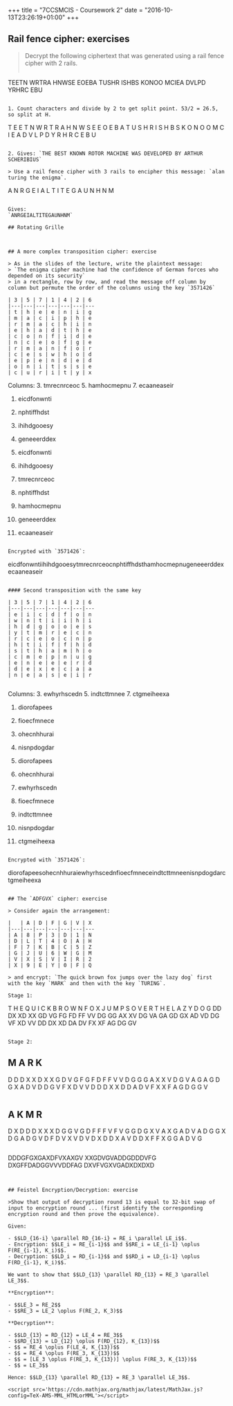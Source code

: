 +++
title = "7CCSMCIS - Coursework 2"
date = "2016-10-13T23:26:19+01:00"
+++

## Rail fence cipher: exercises

> Decrypt the following ciphertext that was generated using a rail fence cipher with 2 rails.
> ```
TEETN WRTRA HNWSE EOEBA TUSHR ISHBS KONOO MCIEA DVLPD YRHRC EBU
```

1. Count characters and divide by 2 to get split point. 53/2 = 26.5, so split at H.
```
T E E T N W R T R A H N W S E E O E B A T U S H R I S
 H B S K O N O O M C I E A D V L P D Y R H R C E B U
```

2. Gives: `THE BEST KNOWN ROTOR MACHINE WAS DEVELOPED BY ARTHUR SCHERIBIUS`

> Use a rail fence cipher with 3 rails to encipher this message: `alan turing the enigma`.

```
A  N  R  G  E  I  A
 L  T  I  T  E  G
  A  U  N  H  N  M
```

Gives:
`ANRGEIALTITEGAUNHNM`

## Rotating Grille



## A more complex transposition cipher: exercise

> As in the slides of the lecture, write the plaintext message:
> `The enigma cipher machine had the confidence of German forces who depended on its security`
> in a rectangle, row by row, and read the message off column by column but permute the order of the columns using the key `3571426`

| 3 | 5 | 7 | 1 | 4 | 2 | 6
|---|---|---|---|---|---|---
| t | h | e | e | n | i | g
| m | a | c | i | p | h | e
| r | m | a | c | h | i | n
| e | h | a | d | t | h | e
| c | o | n | f | i | d | e
| n | c | e | o | f | g | e
| r | m | a | n | f | o | r
| c | e | s | w | h | o | d
| e | p | e | n | d | e | d
| o | n | i | t | s | s | e
| c | u | r | i | t | y | x

```
Columns:
3. tmrecnrceoc
5. hamhocmepnu
7. ecaaneaseir
1. eicdfonwnti
4. nphtiffhdst
2. ihihdgooesy
6. geneeerddex

1. eicdfonwnti
2. ihihdgooesy
3. tmrecnrceoc
4. nphtiffhdst
5. hamhocmepnu
6. geneeerddex
7. ecaaneaseir
```

Encrypted with `3571426`:

```
eicdfonwntiihihdgooesytmrecnrceocnphtiffhdsthamhocmepnugeneeerddexecaaneaseir
```

#### Second transposition with the same key

| 3 | 5 | 7 | 1 | 4 | 2 | 6
|---|---|---|---|---|---|---
| e | i | c | d | f | o | n
| w | n | t | i | i | h | i
| h | d | g | o | o | e | s
| y | t | m | r | e | c | n
| r | c | e | o | c | n | p
| h | t | i | f | f | h | d
| s | t | h | a | m | h | o
| c | m | e | p | n | u | g
| e | n | e | e | e | r | d
| d | e | x | e | c | a | a
| n | e | a | s | e | i | r


```
Columns:
3. ewhyrhscedn
5. indtcttmnee
7. ctgmeiheexa
1. diorofapees
4. fioecfmnece
2. ohecnhhurai
6. nisnpdogdar

1. diorofapees
2. ohecnhhurai
3. ewhyrhscedn
4. fioecfmnece
5. indtcttmnee
6. nisnpdogdar
7. ctgmeiheexa
```

Encrypted with `3571426`:

```
diorofapeesohecnhhuraiewhyrhscednfioecfmneceindtcttmneenisnpdogdarctgmeiheexa
```

## The `ADFGVX` cipher: exercise

> Consider again the arrangement:

|   | A | D | F | G | V | X
|---|---|---|---|---|---|---
| A | 8 | P | 3 | D | 1 | N
| D | L | T | 4 | O | A | H
| F | 7 | K | B | C | 5 | Z
| G | J | U | 6 | W | G | M
| V | X | S | V | I | R | 2
| X | 9 | E | Y | 0 | F | Q

> and encrypt: `The quick brown fox jumps over the lazy dog` first with the key `MARK` and then with the key `TURING`.

Stage 1:

```
T  H  E  Q  U  I  C  K  B  R  O  W  N  F  O  X  J  U  M  P  S  O  V  E  R  T  H  E  L  A  Z  Y  D  O  G
DD DX XD XX GD VG FG FD FF VV DG GG AX XV DG VA GA GD GX AD VD DG VF XD VV DD DX XD DA DV FX XF AG DG GV
```

Stage 2:

```
M A R K
-------
D D D X
X D X X
G D V G
F G F D
F F V V
D G G G
A X X V
D G V A
G A G D
G X A D
V D D G
V F X D
V V D D
D X X D
D A D V
F X X F
A G D G
G V
```

```
A K M R
-------
D X D D
D X X X
D G G V
G D F F
F V F V
G G D G
X V A X
G A D V
A D G G
X D G A
D G V D
F D V X
V D V D
X D D X
A V D D
X F F X
G G A D
V   G
```

```
DDDGFGXGAXDFVXAXGV XXGDVGVADDGDDDVFG DXGFFDADGGVVVDDFAG DXVFVGXVGADXDXDXD
```


## Feistel Encryption/Decryption: exercise

>Show that output of decryption round 13 is equal to 32-bit swap of input to encryption round ... (first identify the corresponding encryption round and then prove the equivalence).

Given:

- $$LD_{16-i} \parallel RD_{16-i} = RE_i \parallel LE_i$$.
- Encryption: $$LE_i = RE_{i-1}$$ and $$RE_i = LE_{i-1} \oplus F(RE_{i-1}, K_i)$$.
- Decryption: $$LD_i = RD_{i-1}$$ and $$RD_i = LD_{i-1} \oplus F(RD_{i-1}, K_i)$$.

We want to show that $$LD_{13} \parallel RD_{13} = RE_3 \parallel LE_3$$.

**Encryption**:

- $$LE_3 = RE_2$$
- $$RE_3 = LE_2 \oplus F(RE_2, K_3)$$

**Decryption**:

- $$LD_{13} = RD_{12} = LE_4 = RE_3$$
- $$RD_{13} = LD_{12} \oplus F(RD_{12}, K_{13})$$
- $$ = RE_4 \oplus F(LE_4, K_{13})$$
- $$ = RE_4 \oplus F(RE_3, K_{13})$$
- $$ = [LE_3 \oplus F(RE_3, K_{13})] \oplus F(RE_3, K_{13})$$
- $$ = LE_3$$

Hence: $$LD_{13} \parallel RD_{13} = RE_3 \parallel LE_3$$.

<script src='https://cdn.mathjax.org/mathjax/latest/MathJax.js?config=TeX-AMS-MML_HTMLorMML'></script>
